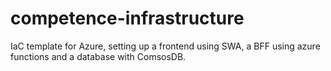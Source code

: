 # competence-infrastructure
IaC template for Azure, setting up a frontend using SWA, a BFF using azure functions and a database with ComsosDB.
